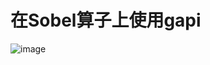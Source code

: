 # 在Sobel算子上使用gapi

![image](https://user-images.githubusercontent.com/36963108/192154036-2f37caa5-7f75-4f53-bec4-52da8cf5381d.png)
